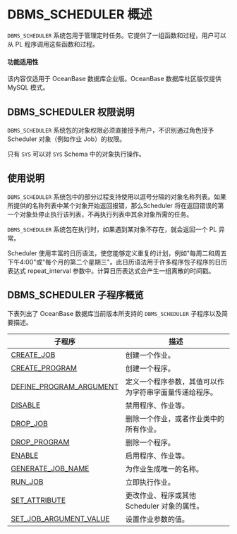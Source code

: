 # DBMS_SCHEDULER 概述 

`DBMS_SCHEDULER` 系统包用于管理定时任务。它提供了一组函数和过程，用户可以从 PL 程序调用这些函数和过程。

  <main id="notice" >
    <h4>功能适用性</h4>
    <p>该内容仅适用于 OceanBase 数据库企业版。OceanBase 数据库社区版仅提供 MySQL 模式。</p>
  </main>

## DBMS_SCHEDULER 权限说明 

`DBMS_SCHEDULER` 系统包的对象权限必须直接授予用户，不识别通过角色授予 Scheduler 对象（例如作业 Job）的权限。

只有 `SYS` 可以对 `SYS` Schema 中的对象执行操作。

## 使用说明 

`DBMS_SCHEDULER` 系统包中的部分过程支持使用以逗号分隔的对象名称列表。如果所提供的名称列表中某个对象开始返回报错，那么Scheduler 将在返回错误的第一个对象处停止执行该列表，不再执行列表中其余对象所需的任务。

`DBMS_SCHEDULER` 系统包在执行时，如果遇到某对象不存在，就会返回一个 PL 异常。

Scheduler 使用丰富的日历语法，使您能够定义重复的计划，例如"每周二和周五下午4:00"或"每个月的第二个星期三"。此日历语法用于许多程序包子程序的日历表达式 repeat_interval 参数中。计算日历表达式会产生一组离散的时间戳。

## DBMS_SCHEDULER 子程序概览 

下表列出了 OceanBase 数据库当前版本所支持的 `DBMS_SCHEDULER` 子程序以及简要描述。


|                                  子程序                                 |             描述            |
|------------------------------------------------------------------------|-----------------------------|
| [CREATE_JOB](../1500.dbms-scheduler-oracle/200.create-job-oracle.md)                  | 创建一个作业。                     |
| [CREATE_PROGRAM](../1500.dbms-scheduler-oracle/300.create-program-oracle.md)          | 创建一个程序。                     |
| [DEFINE_PROGRAM_ARGUMENT](../1500.dbms-scheduler-oracle/400.define-program-argument-oracle.md) | 定义一个程序参数，其值可以作为字符串字面量传递给程序。 |
| [DISABLE](../1500.dbms-scheduler-oracle/500.disable-scheduler-oracle.md)                      | 禁用程序、作业等。                   |
| [DROP_JOB](../1500.dbms-scheduler-oracle/600.drop-job-oracle.md)                      | 删除一个作业，或者作业类中的所有作业。 |
| [DROP_PROGRAM](../1500.dbms-scheduler-oracle/700.drop-program-oracle.md)              | 删除一个程序。                       |
| [ENABLE](../1500.dbms-scheduler-oracle/800.enable-scheduler-oracle.md)                        | 启用程序、作业等。                   |
| [GENERATE_JOB_NAME](../1500.dbms-scheduler-oracle/900.generate-job-name-oracle.md)       | 为作业生成唯一的名称。             |
| [RUN_JOB](../1500.dbms-scheduler-oracle/1000.run-job-oracle.md)                       | 立即执行作业。                       |
| [SET_ATTRIBUTE](../1500.dbms-scheduler-oracle/1100.set-attribute-oracle.md)           | 更改作业、程序或其他 Scheduler 对象的属性。 |
| [SET_JOB_ARGUMENT_VALUE](../1500.dbms-scheduler-oracle/1200.set-job-argument-value-oracle.md)  | 设置作业参数的值。            |


